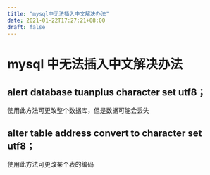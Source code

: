 ```yaml
---
title: "mysql中无法插入中文解决办法"
date: 2021-01-22T17:27:21+08:00
draft: false
---
```

# mysql 中无法插入中文解决办法

## alert database tuanplus character set utf8；
使用此方法可更改整个数据库，但是数据可能会丢失

##  alter table address convert to character set utf8；
使用此方法可更改某个表的编码
